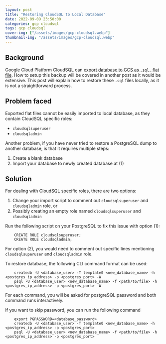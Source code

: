 ```yaml
---
layout: post
title: "Restoring CloudSQL to Local Database"
date: 2022-09-09 23:50:00
categories: gcp cloudsql
tags: gcp cloudsql
cover-img: ["/assets/images/gcp-cloudsql.webp"]
thumbnail-img: "/assets/images/gcp-cloudsql.webp"
---
```


## Background

Google Cloud Platform CloudSQL can [export database to GCS as `.sql.` flat file](https://cloud.google.com/sql/docs/postgres/import-export/import-export-sql).
How to setup this backup will be covered in another post as it would be extensive.
This post will explain how to restore these `.sql` files locally, as it is not a straightforward process.

## Problem faced

Exported flat files cannot be easily imported to local database, as they contain CloudSQL specific roles:
- `cloudsqlsuperuser`
- `cloudsqladmin`

Another problem, if you have never tried to restore a PostgreSQL dump to another database, is that it requires multiple steps:
1. Create a blank database
2. Import your database to newly created database at (1)

## Solution

For dealing with CloudSQL specific roles, there are two options:
1. Change your import script to comment out `cloudsqlsuperuser` and `cloudsqladmin` role, or
2. Possibly creating an empty role named `cloudsqlsuperuser` and `cloudsqladmin`

Run the following script on your PostgreSQL to fix this issue with option (1):
```
    CREATE ROLE cloudsqlsuperuser;
    CREATE ROLE cloudsqladmin;
```

For option (2), you would need to comment out specific lines mentioning `cloudsqlsuperuser` and `cloudsqladmin` role.

To restore database, the following CLI command format can be used:
```
    createdb -U <database_user> -T template0 <new_database_name> -h <postgres_ip_address> -p <postgres_port> -W
    psql -U <database_user> <new_database_name> -f <path/to/file> -h <postgres_ip_address> -p <postgres_port> -W
```

For each command, you will be asked for postgreSQL password and both command runs interactively.

If you want to skip password, you can run the following command
```
    export PGPASSWORD=<database_password>
    createdb -U <database_user> -T template0 <new_database_name> -h <postgres_ip_address> -p <postgres_port>
    psql -U <database_user> <new_database_name> -f <path/to/file> -h <postgres_ip_address> -p <postgres_port>
```


